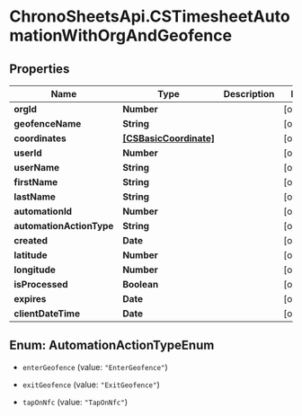 # ChronoSheetsApi.CSTimesheetAutomationWithOrgAndGeofence

## Properties
Name | Type | Description | Notes
------------ | ------------- | ------------- | -------------
**orgId** | **Number** |  | [optional] 
**geofenceName** | **String** |  | [optional] 
**coordinates** | [**[CSBasicCoordinate]**](CSBasicCoordinate.md) |  | [optional] 
**userId** | **Number** |  | [optional] 
**userName** | **String** |  | [optional] 
**firstName** | **String** |  | [optional] 
**lastName** | **String** |  | [optional] 
**automationId** | **Number** |  | [optional] 
**automationActionType** | **String** |  | [optional] 
**created** | **Date** |  | [optional] 
**latitude** | **Number** |  | [optional] 
**longitude** | **Number** |  | [optional] 
**isProcessed** | **Boolean** |  | [optional] 
**expires** | **Date** |  | [optional] 
**clientDateTime** | **Date** |  | [optional] 


<a name="AutomationActionTypeEnum"></a>
## Enum: AutomationActionTypeEnum


* `enterGeofence` (value: `"EnterGeofence"`)

* `exitGeofence` (value: `"ExitGeofence"`)

* `tapOnNfc` (value: `"TapOnNfc"`)




